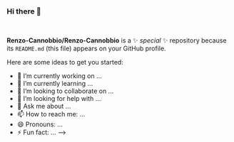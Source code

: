 ### Hi there 👋

<!-- 

<h1> Renzo Cannobbio </h1>


<p> </p>


## Ask me about :computer:


- **Programming Languages**
  - Python
    - Pandas
    - Numpay
    - Pyspark
    - Scikit Learn


- **Databases**
  - SQL
    - SQL Server
    - Oracle SQL
    - Postgre SQL
    - MySQL
  - NoSQL
    - MongoDB


- **Others Skills**
  - Power BI
  - DAX
  - M


## I’m currently learning ... 


- **Machine Learning**
- **R**
  <br/>
  <br/>
  
## Some project
<table>
  <thead align="center">
    <tr border: none;>
      <td>Projeto</td>
      <td>Seguimento</td>
    </tr>
  </thead>
  <tbody>
    <tr>
      <td> <a href="https://github.com/gabe-martins/Python-Data-Visualization/blob/main/ECommerce/E_Commerce.ipynb"
        rel="noopener noreferrer">E-Commerce Project</a></td>
      <td>
        <img src="https://img.shields.io/badge/Data%20Science-Python-blue" alt="Data Science"> 
      </td>
    </tr>
    <tr>
      <td>
        <a href="https://github.com/gabe-martins/Python-Data-Visualization/blob/main/HeartAttack/HeartAttackPrediction.ipynb"
          rel="noopener noreferrer">Heart Attack Prediction</a>
      </td>
      <td>
        <img src="https://img.shields.io/badge/Machine%20Learning-Python-blue" alt="Machine Learning">
      </td>
    </tr>
    <tr>
      <td>
        <a href="https://gleear.com.br/"
          rel="noopener noreferrer">Gleear</a>
      </td>
      <td>
        <img src="https://img.shields.io/badge/Mobile%20App-JavaScript-yellow" alt="Mobile App">
      </td>
    </tr>
    <tr>
      <td>
        <a href="https://github.com/gabe-martins/Python-Web-Scraping/blob/main/app/weather/climaTempo.ipynb"
          rel="noopener noreferrer">Clima Tempo</a>
      </td>
      <td>
        <img src="https://img.shields.io/badge/Web%20Scraping-Python-blue" alt="Web Scraping">
      </td>
    </tr>
  </tbody>
</table>


<div align="center">
  <h3 align="center">Connect with me 🤝</h3> 
</div>
<p align="center">
 <a href="https://www.linkedin.com/in/gabriel-martins-b22648129/" target="blank">
  <img align="center" alt="gabe's LinkedIn" width="30px" src="https://www.vectorlogo.zone/logos/linkedin/linkedin-icon.svg" /> &nbsp; &nbsp;
 </a>
 <a href="https://www.instagram.com/gabe_a_martinz/" target="blank">
  <img align="center" alt="gabe's Instagram" width="30px" src="https://www.vectorlogo.zone/logos/instagram/instagram-icon.svg" /> &nbsp; &nbsp;
 </a>
 <a href="https://twitter.com/gabe_a_martinz" target="blank">
  <img align="center" alt="gabe's Twitter" width="30px" src="https://www.vectorlogo.zone/logos/twitter/twitter-official.svg" /> &nbsp; &nbsp;
 </a>
 <!--<a href="https://medium.com/@gaberana2107" target="blank">
  <img align="center" alt="gabe's Twitter" width="30px" src="https://www.vectorlogo.zone/logos/medium/medium-tile.svg" />
 </a>  -->
  <br/>



**Renzo-Cannobbio/Renzo-Cannobbio** is a ✨ _special_ ✨ repository because its `README.md` (this file) appears on your GitHub profile.

Here are some ideas to get you started:

- 🔭 I’m currently working on ...
- 🌱 I’m currently learning ...
- 👯 I’m looking to collaborate on ...
- 🤔 I’m looking for help with ...
- 💬 Ask me about ...
- 📫 How to reach me: ...
- 😄 Pronouns: ...
- ⚡ Fun fact: ...
-->
